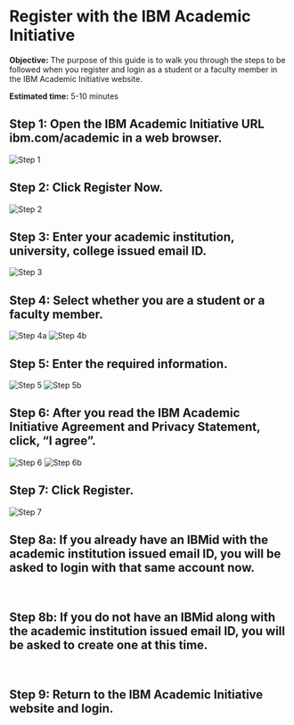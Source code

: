 # Register with the IBM Academic Initiative 
**Objective:** The purpose of this guide is to walk you through the steps to be followed when you register and login as a student or a faculty member in the IBM Academic Initiative website.

**Estimated time:** 5-10 minutes

## Step 1: Open the IBM Academic Initiative URL ibm.com/academic in a web browser.

![Step 1](images/step1.png)

## Step 2: Click Register Now.

![Step 2](images/step2.png)

## Step 3: Enter your academic institution, university, college issued email ID.

![Step 3](images/step3.png)

## Step 4: Select whether you are a student or a faculty member.

![Step 4a](images/step4a.png)
![Step 4b](images/step4b.png)

## Step 5: Enter the required information.

![Step 5](images/step5.png)
![Step 5b](images/step5b.png)

## Step 6: After you read the IBM Academic Initiative Agreement and Privacy Statement, click, “I agree”.

![Step 6](images/step6.png)
![Step 6b](images/step6b.png)
 
## Step 7: Click Register.
![Step 7](images/step7.png)
 
## Step 8a: If you already have an IBMid with the academic institution issued email ID, you will be asked to login with that same account now.
<br />

## Step 8b: If you do not have an IBMid along with the academic institution issued email ID, you will be asked to create one at this time.
<br />

## Step 9: Return to the IBM Academic Initiative website and login.


 



